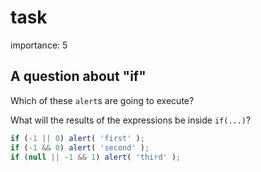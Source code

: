 # task

importance: 5

## A question about "if"

Which of these `alert`s are going to execute?

What will the results of the expressions be inside `if(...)`?

```javascript
if (-1 || 0) alert( 'first' );
if (-1 && 0) alert( 'second' );
if (null || -1 && 1) alert( 'third' );
```

